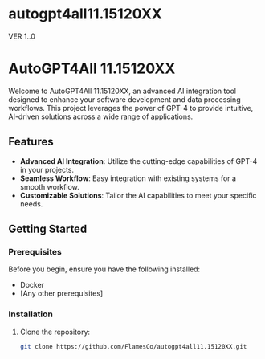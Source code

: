 # autogpt4all11.15120XX
VER 1..0
# AutoGPT4All 11.15120XX

Welcome to AutoGPT4All 11.15120XX, an advanced AI integration tool designed to enhance your software development and data processing workflows. This project leverages the power of GPT-4 to provide intuitive, AI-driven solutions across a wide range of applications.

## Features

- **Advanced AI Integration**: Utilize the cutting-edge capabilities of GPT-4 in your projects.
- **Seamless Workflow**: Easy integration with existing systems for a smooth workflow.
- **Customizable Solutions**: Tailor the AI capabilities to meet your specific needs.

## Getting Started

### Prerequisites

Before you begin, ensure you have the following installed:
- Docker
- [Any other prerequisites]

### Installation

1. Clone the repository:
   ```bash
   git clone https://github.com/FlamesCo/autogpt4all11.15120XX.git

